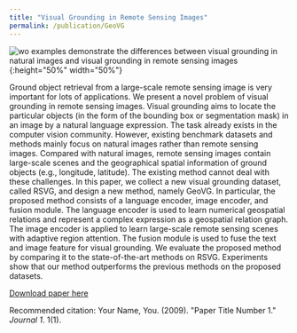 ```yaml
---
title: "Visual Grounding in Remote Sensing Images"
permalink: /publication/GeoVG
---
```


![wo examples demonstrate the differences between visual grounding in natural images and visual grounding in remote sensing images](cmpRSNatural.jpg){:height="50%" width="50%"}

Ground object retrieval from a large-scale remote sensing image is very important for lots of applications. We present a novel problem of visual grounding in remote sensing images. Visual grounding aims to locate the particular objects (in the form of the bounding box or segmentation mask) in an image by a natural language expression. The task already exists in the computer vision community. However, existing benchmark datasets and methods mainly focus on natural images rather than remote sensing images. Compared with natural images, remote sensing images contain large-scale scenes and the geographical spatial information of ground objects (e.g., longitude, latitude). The existing method cannot deal with these challenges. In this paper, we collect a new visual grounding dataset, called RSVG, and design a new method, namely GeoVG. In particular, the proposed method consists of a language encoder, image encoder, and fusion module. The language encoder is used to learn numerical geospatial relations and represent a complex expression as a geospatial relation graph. The image encoder is applied to learn large-scale remote sensing scenes with adaptive region attention. The fusion module is used to fuse the text and image feature for visual grounding. We evaluate the proposed method by comparing it to the state-of-the-art methods on RSVG. Experiments show that our method outperforms the previous methods on the proposed datasets.

[Download paper here](http://academicpages.github.io/files/paper1.pdf)

Recommended citation: Your Name, You. (2009). "Paper Title Number 1." <i>Journal 1</i>. 1(1).
